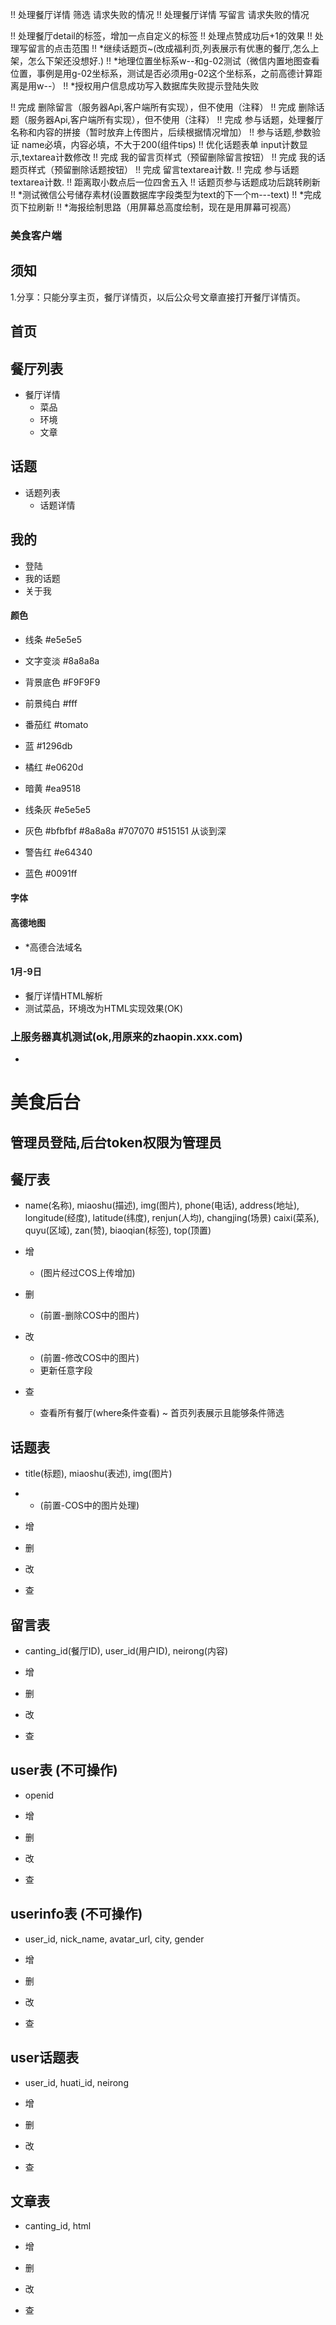  !! 处理餐厅详情 筛选 请求失败的情况
 !! 处理餐厅详情 写留言 请求失败的情况

 !! 处理餐厅detail的标签，增加一点自定义的标签
 !! 处理点赞成功后+1的效果
 !! 处理写留言的点击范围
 !! *继续话题页~(改成福利页,列表展示有优惠的餐厅,怎么上架，怎么下架还没想好.)
 !! *地理位置坐标系w--和g-02测试（微信内置地图查看位置，事例是用g-02坐标系，测试是否必须用g-02这个坐标系，之前高德计算距离是用w--）
 !! *授权用户信息成功写入数据库失败提示登陆失败

 !! 完成 删除留言（服务器Api,客户端所有实现），但不使用（注释）
 !! 完成 删除话题（服务器Api,客户端所有实现），但不使用（注释）
 !! 完成 参与话题，处理餐厅名称和内容的拼接（暂时放弃上传图片，后续根据情况增加） 
 !! 参与话题,参数验证 name必填，内容必填，不大于200(组件tips)
 !! 优化话题表单 input计数显示,textarea计数修改
 !! 完成 我的留言页样式（预留删除留言按钮）
 !! 完成 我的话题页样式（预留删除话题按钮）
 !! 完成 留言textarea计数.
 !! 完成 参与话题textarea计数.
 !! 距离取小数点后一位四舍五入
 !! 话题页参与话题成功后跳转刷新
 !! *测试微信公号储存素材(设置数据库字段类型为text的下一个m---text)
 !! *完成页下拉刷新
 !! *海报绘制思路（用屏幕总高度绘制，现在是用屏幕可视高）

### 美食客户端

## 须知
  1.分享：只能分享主页，餐厅详情页，以后公众号文章直接打开餐厅详情页。

## 首页

## 餐厅列表
  + 餐厅详情
    + 菜品
    + 环境
    + 文章

## 话题
  + 话题列表
    + 话题详情



## 我的
  + 登陆
  + 我的话题
  + 关于我



#### 颜色
  + 线条      #e5e5e5
  + 文字变淡   #8a8a8a


  + 背景底色  #F9F9F9
  + 前景纯白  #fff
  + 番茄红    #tomato
  + 蓝        #1296db
  + 橘红    	#e0620d
  + 暗黄      #ea9518
  + 线条灰	   #e5e5e5
  + 灰色    	#bfbfbf   #8a8a8a   #707070   #515151   从谈到深
  + 警告红    #e64340
  + 蓝色      #0091ff


#### 字体

#### 高德地图

  + *高德合法域名


#### 1月-9日

  + 餐厅详情HTML解析
  + 测试菜品，环境改为HTML实现效果(OK)


### 上服务器真机测试(ok,用原来的zhaopin.xxx.com)

  + 




# 美食后台

## 管理员登陆,后台token权限为管理员

## 餐厅表
  + name(名称), miaoshu(描述), img(图片), phone(电话), address(地址), longitude(经度), latitude(纬度), renjun(人均), changjing(场景)
    caixi(菜系), quyu(区域), zan(赞), biaoqian(标签), top(顶置)
  
  + 增
    * (图片经过COS上传增加)

  + 删
    * (前置-删除COS中的图片)

  + 改
    * (前置-修改COS中的图片)
    * 更新任意字段

  + 查

    * 查看所有餐厅(where条件查看)
      ~ 首页列表展示且能够条件筛选




## 话题表
  + title(标题), miaoshu(表述), img(图片)

  + * (前置-COS中的图片处理)
  + 增
  + 删
  + 改
  + 查



## 留言表
  + canting_id(餐厅ID), user_id(用户ID), neirong(内容)

  + 增
  + 删
  + 改
  + 查


## user表 (不可操作)
  + openid

  + 增
  + 删
  + 改
  + 查


## userinfo表 (不可操作)
  + user_id, nick_name, avatar_url, city, gender

  + 增
  + 删
  + 改
  + 查


## user话题表
  + user_id, huati_id, neirong

  + 增
  + 删
  + 改
  + 查


## 文章表
  + canting_id, html

  + 增
  + 删
  + 改
  + 查